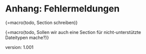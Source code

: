 # Anhang: Fehlermeldungen

{=macro(todo, Section schreiben)}

{=macro(todo, Sollen wir auch eine Section für nicht-unterstützte Dateitypen mache?)}

version: 1.001
